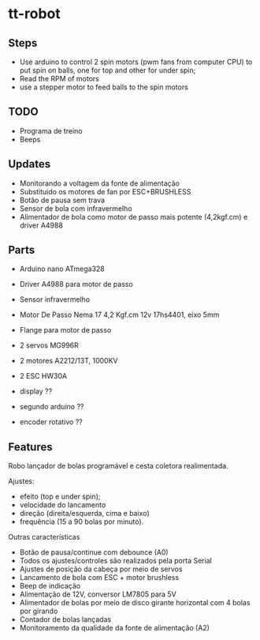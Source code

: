 # tt-robot

## Steps

* Use arduino to control 2 spin motors (pwm fans from computer CPU) to put spin on balls, one for top and other for under spin;
* Read the RPM of motors
* use a stepper motor to feed balls to the spin motors

## TODO

* Programa de treino
* Beeps

## Updates

* Monitorando a voltagem da fonte de alimentação
* Substituido os motores de fan por ESC+BRUSHLESS
* Botão de pausa sem trava
* Sensor de bola com infravermelho
* Alimentador de bola como motor de passo mais potente (4,2kgf.cm) e driver A4988

## Parts

* Arduino nano ATmega328
* Driver A4988 para motor de passo
* Sensor infravermelho
* Motor De Passo Nema 17 4,2 Kgf.cm 12v 17hs4401, eixo 5mm
* Flange para motor de passo
* 2 servos MG996R
* 2 motores A2212/13T, 1000KV
* 2 ESC HW30A

* display ??
* segundo arduino ??
* encoder rotativo ??

## Features

Robo lançador de bolas programável e cesta coletora realimentada. 

Ajustes:
* efeito (top e under spin);
* velocidade do lancamento
* direção (direita/esquerda, cima e baixo)
* frequência (15 a 90 bolas por minuto).

Outras características
* Botão de pausa/continue com debounce (A0)
* Todos os ajustes/controles são realizados pela porta Serial
* Ajustes de posição da cabeça por meio de servos 
* Lancamento de bola com ESC + motor brushless
* Beep de indicação
* Alimentação de 12V, conversor LM7805 para 5V
* Alimentador de bolas por meio de disco girante horizontal com 4 bolas por girando
* Contador de bolas lançadas
* Monitoramento da qualidade da fonte de alimentação (A2)

